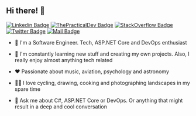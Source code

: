 ## Hi there! 👋
[![Linkedin Badge](https://img.shields.io/badge/-Arthur%20Cardoso-blue?style=flat-square&logo=Linkedin&logoColor=white&link=https://www.linkedin.com/in/fcsarthur/)](https://www.linkedin.com/in/fcsarthur/)
[![ThePracticalDev Badge](https://img.shields.io/badge/-@fcsarthur-0A0A0A?style=flat-square&labelColor=black&logo=dev.to&link=https://dev.to/fcsarthur/)](https://dev.to/fcsarthur)
[![StackOverflow Badge](https://img.shields.io/badge/-fcsarthur-FE7A16?style=flat-square&logo=Stack%20Overflow&logoColor=white&link=https://stackoverflow.com/users/6480647/fcsarthur)](https://stackoverflow.com/users/6480647/fcsarthur)
[![Twitter Badge](https://img.shields.io/badge/-@fcsarthur-1ca0f1?style=flat-square&labelColor=1ca0f1&logo=twitter&logoColor=white&link=https://twitter.com/fcsarthur)](https://twitter.com/fcsarthur)
[![Mail Badge](https://img.shields.io/badge/-cardosovha@gmail.com-8B89CC?style=flat-square&logo=Gmail&logoColor=white&link=mailto:cardosovha@gmail.com)](mailto:cardosovha@gmail.com)

- 🔭 I'm a Software Engineer. Tech, <span>ASP.NET</span> Core and DevOps enthusiast

- 🌱 I'm constantly learning new stuff and creating my own projects. Also, I really enjoy almost anything tech related

- ❤ Passionate about music, aviation, psychology and astronomy

- 🚴‍♂️ I love cycling, drawing, cooking and photographing landscapes in my spare time

- 💬 Ask me about C#, <span>ASP.NET</span> Core or DevOps. Or anything that might result in a deep and cool conversation
